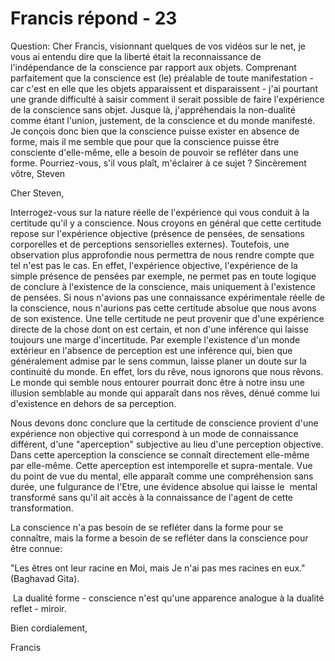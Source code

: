 # Francis répond - 23

Question: Cher Francis, visionnant quelques de vos vid&eacute;os sur le net, je vous ai entendu dire que la libert&eacute; &eacute;tait la reconnaissance de l'ind&eacute;pendance de la conscience par rapport aux objets. Comprenant parfaitement que la conscience est (le) pr&eacute;alable de toute manifestation - car c'est en elle que les objets apparaissent et disparaissent - j'ai pourtant une grande difficult&eacute; &agrave; saisir comment il serait possible de faire l'exp&eacute;rience de la conscience sans objet. Jusque l&agrave;, j'appr&eacute;hendais la non-dualit&eacute; comme &eacute;tant l'union, justement, de la conscience et du monde manifest&eacute;. Je con&ccedil;ois donc bien que la conscience puisse exister en absence de forme, mais il me semble que pour que la conscience puisse &ecirc;tre consciente d'elle-m&ecirc;me, elle a besoin de pouvoir se refl&eacute;ter dans une forme. Pourriez-vous, s'il vous pla&icirc;t, m'&eacute;clairer &agrave; ce sujet ? Sinc&egrave;rement v&ocirc;tre, Steven

Cher Steven,

Interrogez-vous sur la nature r&eacute;elle de l'exp&eacute;rience qui vous conduit &agrave; la certitude qu'il y a conscience. Nous croyons en g&eacute;n&eacute;ral que cette certitude repose sur l'exp&eacute;rience objective (pr&eacute;sence de pens&eacute;es, de sensations corporelles et de perceptions sensorielles externes). Toutefois, une observation plus approfondie nous permettra de nous rendre compte que tel n'est pas le cas. En effet, l'exp&eacute;rience objective, l'exp&eacute;rience de la simple pr&eacute;sence de pens&eacute;es par exemple, ne permet pas en toute logique de conclure &agrave; l'existence de la conscience, mais uniquement &agrave; l'existence de pens&eacute;es. Si nous n'avions pas une connaissance exp&eacute;rimentale r&eacute;elle de la conscience, nous n'aurions pas cette certitude absolue que nous avons de son existence. Une telle certitude ne peut provenir que d'une exp&eacute;rience directe de la chose dont on est certain, et non d'une inf&eacute;rence qui laisse toujours une marge d'incertitude. Par exemple l'existence d'un monde ext&eacute;rieur en l'absence de perception est une inf&eacute;rence qui, bien que g&eacute;n&eacute;ralement admise par le sens commun, laisse planer un doute sur la continuit&eacute; du monde. En effet, lors du r&ecirc;ve, nous ignorons que nous r&ecirc;vons. Le monde qui semble nous entourer pourrait donc &ecirc;tre &agrave; notre insu une illusion semblable au monde qui appara&icirc;t dans nos r&ecirc;ves, d&eacute;nu&eacute; comme lui d'existence en dehors de sa perception.

Nous devons donc conclure que la certitude de conscience provient d'une exp&eacute;rience non objective qui correspond &agrave; un mode de connaissance diff&eacute;rent, d'une &quot;aperception&quot; subjective au lieu d'une perception objective. Dans cette aperception la conscience se conna&icirc;t directement elle-m&ecirc;me par elle-m&ecirc;me. Cette aperception est intemporelle et supra-mentale. Vue du point de vue du mental, elle appara&icirc;t comme une compr&eacute;hension sans dur&eacute;e, une fulgurance de l'Etre, une &eacute;vidence absolue qui laisse le&nbsp; mental transform&eacute; sans qu'il ait acc&egrave;s &agrave; la connaissance de l'agent de cette transformation.

La conscience n'a pas besoin de se refl&eacute;ter dans la forme pour se conna&icirc;tre, mais la forme a besoin de se refl&eacute;ter dans la conscience pour &ecirc;tre connue:&nbsp;

&quot;Les &ecirc;tres ont leur racine en Moi, mais Je n'ai pas mes racines en eux.&quot; (Baghavad Gita).

&nbsp;La dualit&eacute; forme - conscience n'est qu'une apparence analogue &agrave; la dualit&eacute; reflet - miroir.

Bien cordialement,

Francis

